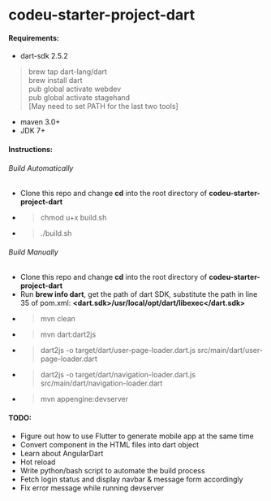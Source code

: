 # codeu-starter-project-dart

#### Requirements:
* dart-sdk 2.5.2
> brew tap dart-lang/dart \
> brew install dart \
> pub global activate webdev \
> pub global activate stagehand \
[May need to set PATH for the last two tools]
* maven 3.0+
* JDK 7+

#### Instructions:

###### Build Automatically
* Clone this repo and change **cd** into the root directory of **codeu-starter-project-dart**
* > chmod u+x build.sh
* > ./build.sh

###### Build Manually
* Clone this repo and change **cd** into the root directory of **codeu-starter-project-dart**
* Run **brew info dart**, get the path of dart SDK, substitute the path in line 35 of pom.xml: **<dart.sdk>/usr/local/opt/dart/libexec</dart.sdk>**
* > mvn clean
* > mvn dart:dart2js
* > dart2js -o target/dart/user-page-loader.dart.js src/main/dart/user-page-loader.dart
* > dart2js -o target/dart/navigation-loader.dart.js src/main/dart/navigation-loader.dart
* > mvn appengine:devserver

#### TODO:
* Figure out how to use Flutter to generate mobile app at the same time
* Convert component in the HTML files into dart object
* Learn about AngularDart
* Hot reload
* Write python/bash script to automate the build process
* Fetch login status and display navbar & message form accordingly
* Fix error message while running devserver
